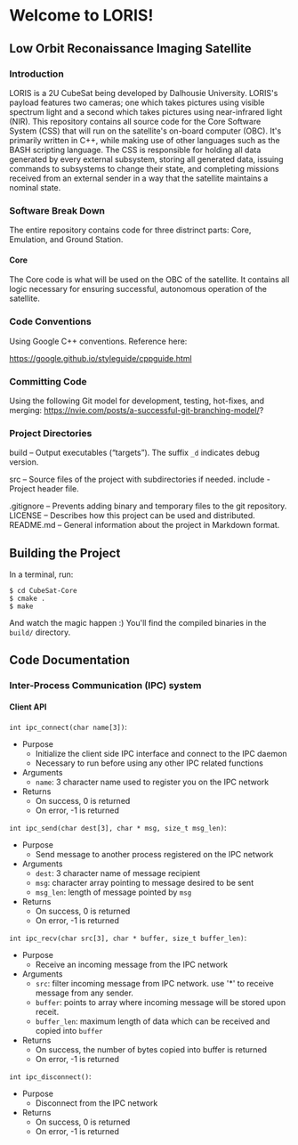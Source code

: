 # Welcome to LORIS!
## Low Orbit Reconaissance Imaging Satellite
### Introduction

LORIS is a 2U CubeSat being developed by Dalhousie University. LORIS's payload features two cameras; one which takes pictures using visible spectrum light and a second which takes pictures using near-infrared light (NIR). This repository contains all source code for the Core Software System (CSS) that will run on the satellite's on-board computer (OBC). It's primarily written in C++, while making use of other languages such as the BASH scripting language. The CSS is responsible for holding all data generated by every external subsystem, storing all generated data, issuing commands to subsystems to change their state, and completing missions received from an external sender in a way that the satellite maintains a nominal state.

### Software Break Down

The entire repository contains code for three distrinct parts: Core, Emulation, and Ground Station.

#### Core
The Core code is what will be used on the OBC of the satellite. It contains all logic necessary for ensuring successful, autonomous operation of the satellite.

<!-- #### Emulation
The Emulation code is used to emulate the hardware subsystems during development of the CSS.

#### Ground Station

The Ground Station code is used to create an interface that operators can use to interact with the CubeSat, whether its being simulated in a nearby computer or in orbit. From here, operators can request data, issue commands, test/debug, and start simulations. -->


### Code Conventions

Using Google C++ conventions. Reference here:

https://google.github.io/styleguide/cppguide.html

### Committing Code

Using the following Git model for development, testing, hot-fixes, and merging:
https://nvie.com/posts/a-successful-git-branching-model/?


### Project Directories

build – Output executables (“targets”). The suffix `_d` indicates debug version.
<!-- data – Files used by the main executable. -->
<!-- doc – Project’s documentation, possibly auto-generated. -->
<!-- deps – Subdirectories with external dependencies like libraries. -->
<!-- obj – Binary objects created during compilation. -->
src – Source files of the project with subdirectories if needed.
include - Project header file.
<!-- test – Source files of tests. -->
.gitignore – Prevents adding binary and temporary files to the git repository.
LICENSE – Describes how this project can be used and distributed.
README.md – General information about the project in Markdown format.

## Building the Project

In a terminal, run:
```
$ cd CubeSat-Core
$ cmake .
$ make
```
And watch the magic happen :) You'll find the compiled binaries in the `build/` directory.

## Code Documentation 

### Inter-Process Communication (IPC) system
#### Client API
`int ipc_connect(char name[3])`:
* Purpose
  * Initialize the client side IPC interface and connect to the IPC daemon
  * Necessary to run before using any other IPC related functions
* Arguments
  * `name`: 3 character name used to register you on the IPC network
* Returns
  * On success, 0 is returned
  * On error, -1 is returned

`int ipc_send(char dest[3], char * msg, size_t msg_len)`:
* Purpose
  * Send message to another process registered on the IPC network
* Arguments
  * `dest`: 3 character name of message recipient
  * `msg`: character array pointing to message desired to be sent 
  * `msg_len`: length of message pointed by `msg`
* Returns
  * On success, 0 is returned
  * On error, -1 is returned

`int ipc_recv(char src[3], char * buffer, size_t buffer_len)`:
* Purpose
  * Receive an incoming message from the IPC network
* Arguments
  * `src`: filter incoming message from IPC network. 
         use '*' to receive message from any sender.
  * `buffer`: points to array where incoming message will be stored upon receit.
  * `buffer_len`: maximum length of data which can be received and copied into `buffer`
* Returns
  * On success, the number of bytes copied into buffer is returned
  * On error, -1 is returned

`int ipc_disconnect()`:
* Purpose
  * Disconnect from the IPC network
* Returns
  * On success, 0 is returned
  * On error, -1 is returned